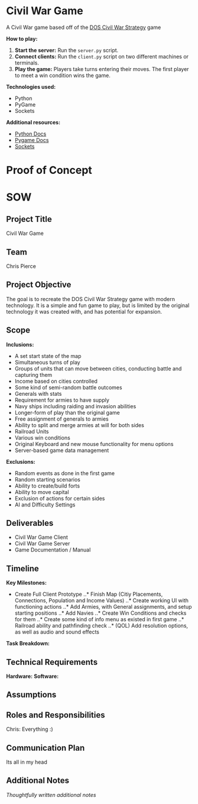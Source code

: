 # Civil War Game
A Civil War game based off of the [DOS Civil War Strategy](https://classicreload.com/civil-war-strategy.html) game

**How to play:**
1. **Start the server:** Run the `server.py` script.
2. **Connect clients:** Run the `client.py` script on two different machines or terminals.
3. **Play the game:** Players take turns entering their moves. The first player to meet a win condition wins the game.

**Technologies used:**
* Python
* PyGame
* Sockets

**Additional resources:**
* [Python Docs](https://docs.python.org/3/)
* [Pygame Docs](https://www.pygame.org/docs/)
* [Sockets](https://docs.python.org/3/howto/sockets.html)

# Proof of Concept


# SOW

## Project Title
Civil War Game

## Team
Chris Pierce

## Project Objective
The goal is to recreate the DOS Civil War Strategy game with modern technology. It is a simple and fun game to play, but is limited by the original technology it was created with, and has potential for expansion.

## Scope
**Inclusions:**
* A set start state of the map
* Simultaneous turns of play
* Groups of units that can move between cities, conducting battle and capturing them
* Income based on cities controlled
* Some kind of semi-random battle outcomes
* Generals with stats
* Requirement for armies to have supply
* Navy ships including raiding and invasion abilities
* Longer-form of play than the original game
* Free assignment of generals to armies
* Ability to split and merge armies at will for both sides
* Railroad Units
* Various win conditions
* Original Keyboard and new mouse functionality for menu options
* Server-based game data management

**Exclusions:**
* Random events as done in the first game
* Random starting scenarios
* Ability to create/build forts
* Ability to move capital
* Exclusion of actions for certain sides
* AI and Difficulty Settings

## Deliverables
* Civil War Game Client 
* Civil War Game Server
* Game Documentation / Manual

## Timeline
**Key Milestones:**
* Create Full Client Prototype
..* Finish Map (Citiy Placements, Connections, Population and Income Values)
..* Create working UI with functioning actions
..* Add Armies, with General assignments, and setup starting positions
..* Add Navies
..* Create Win Conditions and checks for them
..* Create some kind of info menu as existed in first game
..* Railroad ability and pathfinding check
..* (QOL) Add resolution options, as well as audio and sound effects

**Task Breakdown:**

## Technical Requirements
**Hardware:**
**Software:**

## Assumptions
 
## Roles and Responsibilities 
Chris: Everything :)

## Communication Plan
Its all in my head

## Additional Notes
*Thoughtfully written additional notes*



